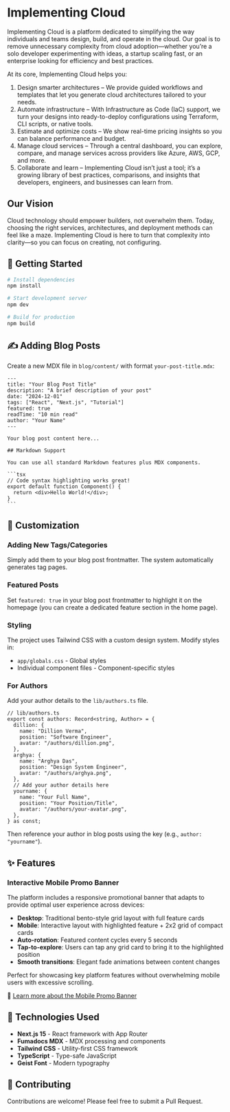 # Implementing Cloud

Implementing Cloud is a platform dedicated to simplifying the way individuals and teams design, build, and operate in the cloud. Our goal is to remove unnecessary complexity from cloud adoption—whether you’re a solo developer experimenting with ideas, a startup scaling fast, or an enterprise looking for efficiency and best practices.

At its core, Implementing Cloud helps you:

1. Design smarter architectures – We provide guided workflows and templates that let you generate cloud architectures tailored to your needs.
2. Automate infrastructure – With Infrastructure as Code (IaC) support, we turn your designs into ready-to-deploy configurations using Terraform, CLI scripts, or native tools.
3. Estimate and optimize costs – We show real-time pricing insights so you can balance performance and budget.
4. Manage cloud services – Through a central dashboard, you can explore, compare, and manage services across providers like Azure, AWS, GCP, and more.
5. Collaborate and learn – Implementing Cloud isn’t just a tool; it’s a growing library of best practices, comparisons, and insights that developers, engineers, and businesses can learn from.

## Our Vision

Cloud technology should empower builders, not overwhelm them. Today, choosing the right services, architectures, and deployment methods can feel like a maze. Implementing Cloud is here to turn that complexity into clarity—so you can focus on creating, not configuring.

## 🚀 Getting Started

```bash
# Install dependencies
npm install

# Start development server
npm dev

# Build for production
npm build
```

## ✍️ Adding Blog Posts

Create a new MDX file in `blog/content/` with format `your-post-title.mdx`:

````mdx
---
title: "Your Blog Post Title"
description: "A brief description of your post"
date: "2024-12-01"
tags: ["React", "Next.js", "Tutorial"]
featured: true
readTime: "10 min read"
author: "Your Name"
---

Your blog post content here...

## Markdown Support

You can use all standard Markdown features plus MDX components.

```tsx
// Code syntax highlighting works great!
export default function Component() {
  return <div>Hello World!</div>;
}
```
````

## 🎨 Customization

### Adding New Tags/Categories

Simply add them to your blog post frontmatter. The system automatically generates tag pages.

### Featured Posts

Set `featured: true` in your blog post frontmatter to highlight it on the homepage (you can create a dedicated feature section in the home page).

### Styling

The project uses Tailwind CSS with a custom design system. Modify styles in:

- `app/globals.css` - Global styles
- Individual component files - Component-specific styles

### For Authors

Add your author details to the `lib/authors.ts` file.

```tsx
// lib/authors.ts
export const authors: Record<string, Author> = {
  dillion: {
    name: "Dillion Verma",
    position: "Software Engineer",
    avatar: "/authors/dillion.png",
  },
  arghya: {
    name: "Arghya Das",
    position: "Design System Engineer",
    avatar: "/authors/arghya.png",
  },
  // Add your author details here
  yourname: {
    name: "Your Full Name",
    position: "Your Position/Title",
    avatar: "/authors/your-avatar.png",
  },
} as const;
```

Then reference your author in blog posts using the key (e.g., `author: "yourname"`).

## ✨ Features

### Interactive Mobile Promo Banner
The platform includes a responsive promotional banner that adapts to provide optimal user experience across devices:

- **Desktop**: Traditional bento-style grid layout with full feature cards
- **Mobile**: Interactive layout with highlighted feature + 2x2 grid of compact cards
- **Auto-rotation**: Featured content cycles every 5 seconds
- **Tap-to-explore**: Users can tap any grid card to bring it to the highlighted position
- **Smooth transitions**: Elegant fade animations between content changes

Perfect for showcasing key platform features without overwhelming mobile users with excessive scrolling.

📖 [Learn more about the Mobile Promo Banner](./docs/mobile-promo-banner.md)

## 📖 Technologies Used

- **Next.js 15** - React framework with App Router
- **Fumadocs MDX** - MDX processing and components
- **Tailwind CSS** - Utility-first CSS framework
- **TypeScript** - Type-safe JavaScript
- **Geist Font** - Modern typography

## 🤝 Contributing

Contributions are welcome! Please feel free to submit a Pull Request.
